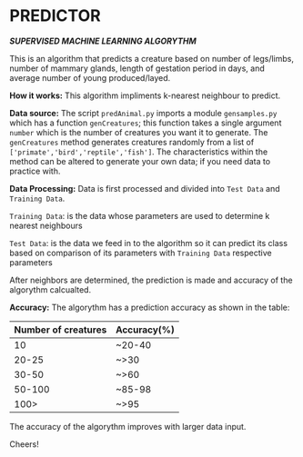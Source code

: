 __PREDICTOR__
=========

___SUPERVISED MACHINE LEARNING ALGORYTHM___

This is an algorithm that predicts a creature based on 
number of legs/limbs, number of mammary glands, length 
of gestation period in days, and average number of young 
produced/layed.

__How it works:__
This algorithm impliments k-nearest neighbour to predict.

__Data source:__
The script `predAnimal.py` imports a module `gensamples.py`
which has a function `genCreatures`; this function takes a 
single argument `number` which is the number of creatures
you want it to generate.
The `genCreatures` method generates creatures randomly
from a list of `['primate','bird','reptile','fish']`.
The characteristics within the method can be altered to generate your
own data; if you need data to practice with.

__Data Processing:__
Data is first processed and divided into `Test Data` and
`Training Data`.

`Training Data`: is the data whose parameters are used to determine
k nearest neighbours

`Test Data`: is the data we feed in to the algorithm so it can 
predict its class based on comparison of its parameters with 
`Training Data` respective parameters

After neighbors are determined, the prediction is made and accuracy 
of the algorythm calcualted.

__Accuracy:__
The algorythm has a prediction accuracy as shown in  the table:

Number of creatures | Accuracy(%)
------------------- | -----------
10                  | ~20-40    
20-25               | ~>30      
30-50               | ~>60      
50-100              | ~85-98    
100>                | ~>95      

The accuracy of the algorythm improves with larger data input.

Cheers!